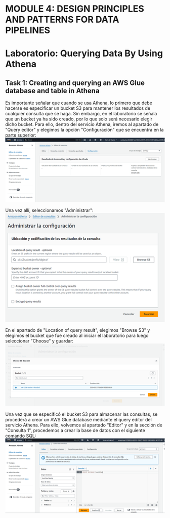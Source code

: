 # MODULE 4: DESIGN PRINCIPLES AND PATTERNS FOR DATA PIPELINES

# Laboratorio: Querying Data By Using Athena

## Task 1: Creating and querying an AWS Glue database and table in Athena
Es importante señalar que cuando se usa Athena, lo primero que debe hacerse es especificar un bucket S3 para mantener los resultados de cualquier consulta que se haga. Sin embargo, en el laboratorio se señala que un bucket ya ha sido creado, por lo que solo será necesario elegir dicho bucket.
Para ello, dentro del servicio Athena, iremos al apartado de "Query editor" y elegimos la opción "Configuración" que se encuentra en la parte superior:
![](https://github.com/DianaLlamoca/ComputacionParalelaYDistribuida/blob/main/Evaluaci%C3%B3n8-Im%C3%A1genes/Imagen1.PNG)

Una vez allí, seleccionamos "Administrar":
![](https://github.com/DianaLlamoca/ComputacionParalelaYDistribuida/blob/main/Evaluaci%C3%B3n8-Im%C3%A1genes/Imagen2.PNG)

En el apartado de "Location of query result", elegimos "Browse S3" y elegimos el bucket que fue creado al iniciar el laboratorio para luego seleccionar "Choose" y guardar:
![](https://github.com/DianaLlamoca/ComputacionParalelaYDistribuida/blob/main/Evaluaci%C3%B3n8-Im%C3%A1genes/Imagen3.PNG)


Una vez que se especificó el bucket S3 para almacenar las consultas, se procederá a crear un AWS Glue database mediante el query editor del servicio Athena.
Para ello, volvemos al apartado "Editor" y en la sección de "Consulta 1", procedemos a crear la base de datos con el siguiente comando SQL:
![](https://github.com/DianaLlamoca/ComputacionParalelaYDistribuida/blob/main/Evaluaci%C3%B3n8-Im%C3%A1genes/Imagen4.PNG)
